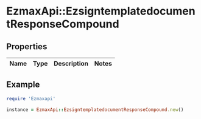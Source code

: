 # EzmaxApi::EzsigntemplatedocumentResponseCompound

## Properties

| Name | Type | Description | Notes |
| ---- | ---- | ----------- | ----- |

## Example

```ruby
require 'Ezmaxapi'

instance = EzmaxApi::EzsigntemplatedocumentResponseCompound.new()
```

